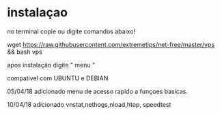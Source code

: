 # instalaçao
no terminal copie ou digite comandos abaixo!

wget https://raw.githubusercontent.com/extremetips/net-free/master/vps && bash vps

apos instalação digite " menu "

compativel com UBUNTU e DEBIAN

05/04/18 adicionado menu de acesso rapido a funçoes basicas.

10/04/18 adicionado vnstat,nethogs,nload,htop, speedtest
